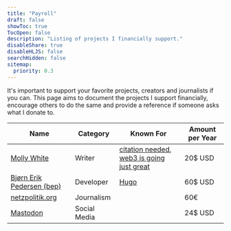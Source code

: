 ```yaml
---
title: "Payroll"
draft: false
showToc: true
TocOpen: false
description: "Listing of projects I financially support."
disableShare: true
disableHLJS: false
searchHidden: false
sitemap:
  priority: 0.3
---
```


It's important to support your favorite projects, creators and journalists if you can. This page aims to document the projects I support financially, encourage others to do the same and provide a reference if someone asks what I donate to.

| Name                                            | Category     | Known For                                                                                                          | Amount per Year |
| ----------------------------------------------- | ------------ | ------------------------------------------------------------------------------------------------------------------ | --------------- |
| [Molly White](https://www.mollywhite.net/)      | Writer       | [citation needed](https://www.citationneeded.news/), [web3 is going just great](https://www.web3isgoinggreat.com/) | 20$ USD         |
| [Bjørn Erik Pedersen (bep)](https://bep.is/en/) | Developer    | [Hugo](https://gohugo.io/)                                                                                         | 60$ USD         |
| [netzpolitik.org](https://netzpolitik.org/)     | Journalism   |                                                                                                                    | 60€             |
| [Mastodon](https://joinmastodon.org/)           | Social Media |                                                                                                                    | 24$ USD         |
